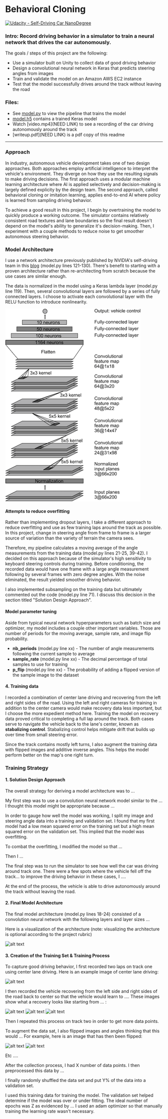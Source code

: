 # **Behavioral Cloning**

[![Udacity - Self-Driving Car NanoDegree](https://s3.amazonaws.com/udacity-sdc/github/shield-carnd.svg)](http://www.udacity.com/drive)

### Intro: Record driving behavior in a simulator to train a neural network that drives the car autonomously.

The goals / steps of this project are the following:
* Use a simulator built on Unity to collect data of good driving behavior
* Design a convolutional neural network in Keras that predicts steering angles from images
* Train and validate the model on an Amazon AWS EC2 instance
* Test that the model successfully drives around the track without leaving the road

### Files:

* See [model.py](https://github.com/evanloshin/CarND-Behavioral-Cloning-P3/blob/master/model.py) to view the pipeline that trains the model
* [model.h5](https://github.com/evanloshin/CarND-Behavioral-Cloning-P3/blob/master/model.h5) contains a trained Keras model
* Watch [video.mp4](NEED LINK) to see a recording of the car driving autonomously around the track
* [writeup.pdf](NEED LINK) is a pdf copy of this readme


[//]: # (Image References)

[image1]: ./examples/placeholder.png "Model Visualization"
[image2]: ./examples/placeholder.png "Grayscaling"
[image3]: ./examples/placeholder_small.png "Recovery Image"
[image4]: ./examples/placeholder_small.png "Recovery Image"
[image5]: ./examples/placeholder_small.png "Recovery Image"
[image6]: ./examples/placeholder_small.png "Normal Image"
[image7]: ./examples/placeholder_small.png "Flipped Image"


---
### Approach

In industry, autonomous vehicle development takes one of two design approaches. Both approaches employ artificial intelligence to interpret the vehicle's environment. They diverge on how they use the resulting signals to make driving decisions. The first approach uses a modular machine learning architecture where AI is applied selectively and decision-making is largely defined explicity by the design team. The second approach, called behavioral cloning or imitation learning, applies end-to-end AI where policy is learned from sampling driving behavior.

To achieve a good result in this project, I begin by overtraining the model to quickly produce a working outcome. The simulator contains relatively consistent road textures and lane boundaries so the final result doesn't depend on the model's ability to generalize it's decision-making. Then, I experiment with a couple methods to reduce noise to get smoother autonomous steering behavior.

### Model Architecture

I use a network architecture previously published by NVIDIA's self-driving team in this [blog](https://devblogs.nvidia.com/deep-learning-self-driving-cars/) (model.py lines 121-130). There's benefit to starting with a proven architecture rather than re-architecting from scratch because the use cases are similar enough.

The data is normalized in the model using a Keras lambda layer (model.py line 119). Then, several convolutional layers are followed by a series of fully connected layers. I choose to activate each convolutional layer with the RELU function to introduce nonlinearity.

![alt text](examples/cnn-architecture.png)

#### Attempts to reduce overfitting

Rather than implementing dropout layers, I take a different approach to reduce overfitting and use as few training laps around the track as possible. In this project, change in steering angle from frame to frame is a larger source of variation than the variety of terrain the camera sees.

Therefore, my pipeline calculates a moving average of the angle measurements from the training data (model.py lines 21-25, 39-42). I decided on this approach because of the simulator's high sensitivity to keyboard steering controls during training. Before conditioning, the recorded data would have one frame with a large angle measurement following by several frames with zero degree angles. With the noise eliminated, the result yielded smoother driving behavior.

I also implemented subsampling on the training data but ultimately commented out the code (model.py line 71). I discuss this decision in the section titled "Solution Design Approach".

#### Model parameter tuning

Aside from typical neural network hyperparameters such as batch size and optimizer, my model includes a couple other important variables. Those are number of periods for the moving average, sample rate, and image flip probability.
* **nb_periods** (model.py line xx) - The number of angle measurements following the current sample to average
* **sample_rate** (model.py line xx) - The decimal percentage of total samples to use for training
* **p_flip** (model.py line xx) - The probability of adding a flipped version of the sample image to the dataset

#### 4. Training data

I recorded a combination of center lane driving and recovering from the left and right sides of the road. Using the left and right cameras for training in addition to the center camera would make recovery data less important, but I choose the more expedient method here. Training the model on recovery data proved critical to completing a full lap around the track. Both cases serve to navigate the vehicle back to the lane's center, known as **stabalizing control**. Stabalizing control helps mitigate drift that builds up over time from small steering error.

Since the track contains mostly left turns, I also augment the training data with flipped images and additive inverse angles. This helps the model perform better on the map's one right turn.

### Training Strategy

#### 1. Solution Design Approach

The overall strategy for deriving a model architecture was to ...

My first step was to use a convolution neural network model similar to the ... I thought this model might be appropriate because ...

In order to gauge how well the model was working, I split my image and steering angle data into a training and validation set. I found that my first model had a low mean squared error on the training set but a high mean squared error on the validation set. This implied that the model was overfitting. 

To combat the overfitting, I modified the model so that ...

Then I ... 

The final step was to run the simulator to see how well the car was driving around track one. There were a few spots where the vehicle fell off the track... to improve the driving behavior in these cases, I ....

At the end of the process, the vehicle is able to drive autonomously around the track without leaving the road.

#### 2. Final Model Architecture

The final model architecture (model.py lines 18-24) consisted of a convolution neural network with the following layers and layer sizes ...

Here is a visualization of the architecture (note: visualizing the architecture is optional according to the project rubric)

![alt text][image1]

#### 3. Creation of the Training Set & Training Process

To capture good driving behavior, I first recorded two laps on track one using center lane driving. Here is an example image of center lane driving:

![alt text][image2]

I then recorded the vehicle recovering from the left side and right sides of the road back to center so that the vehicle would learn to .... These images show what a recovery looks like starting from ... :

![alt text][image3]
![alt text][image4]
![alt text][image5]

Then I repeated this process on track two in order to get more data points.

To augment the data sat, I also flipped images and angles thinking that this would ... For example, here is an image that has then been flipped:

![alt text][image6]
![alt text][image7]

Etc ....

After the collection process, I had X number of data points. I then preprocessed this data by ...


I finally randomly shuffled the data set and put Y% of the data into a validation set. 

I used this training data for training the model. The validation set helped determine if the model was over or under fitting. The ideal number of epochs was Z as evidenced by ... I used an adam optimizer so that manually training the learning rate wasn't necessary.
